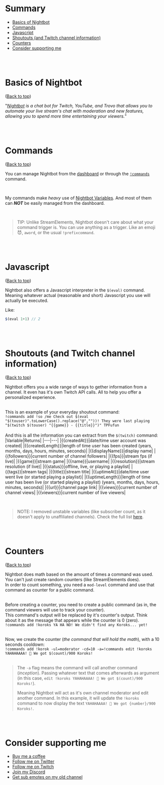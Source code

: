 # Summary

- [Basics of Nightbot](#basics-of-nightbot)
- [Commands](#commands)
- [Javascript](#javascript)
- [Shoutouts (and Twitch channel information)](#shoutouts-and-twitch-channel-information)
- [Counters](#counters)
- [Consider supporting me](#consider-supporting-me)

<br />
<br />

# Basics of Nightbot

([Back to top](#summary))

"_[Nightbot](http://nightbot.tv/) is a chat bot for Twitch, YouTube, and Trovo that allows you to automate your live stream's chat with moderation and new features, allowing you to spend more time entertaining your viewers._"

<br />
<br />

# Commands

([Back to top](#summary))

You can manage Nightbot from the [dashboard](https://nightbot.tv/dashboard) or through the [`!commands`](https://docs.nightbot.tv/commands/commands) command.

<br />

My commands make _heavy_ use of [Nightbot Variables](https://docs.nightbot.tv/commands/variableslist). And most of them can **_NOT_** be easily managed from the dashboard.

<br />

> TIP: Unlike StreamElements, Nightbot doesn't care about what your command trigger is. You can use anything as a trigger. Like an emoji 😈, `aword`, or the usual `!prefixcommand`.

<br />
<br />

# Javascript

([Back to top](#summary))

Nightbot also offers a Javascript interpreter in the `$(eval)` command. Meaning whatever actual (reasonable and short) Javascript you use will actually be executed.
<br />

Like:

```javascript
$(eval 1+1) // 2
```

<br />
<br />

# Shoutouts (and Twitch channel information)

([Back to top](#summary))

Nightbot offers you a wide range of ways to gether information from a channel. It even has it's own Twitch API calls. All to help you offer a personalized experience.
<br />
<br />

This is an example of your everyday shoutout command:  
`!commands add !so /me Check out $(eval "$(touser)".toLowerCase().replace("@",""))! They were last playing "$(twitch $(touser) "{{game}} - {{title}}")" TPFufun`
<br />
<br />
And this is all the information you can extract from the `$(twitch)` command:
|Variable|Returns|
|---|---|
|{{createdAt}}|date/time user account was created|
|{{createdLength}}|length of time user has been created (years, months, days, hours, minutes, seconds)|
|{{displayName}}|display name|
|{{followers}}|current number of channel followers|
|{{fps}}|stream fps (if live)|
|{{game}}|stream game|
|{{name}}|username|
|{{resolution}}|stream resolution (if live)|
|{{status}}|offline, live, or playing a playlist|
|{{tags}}|stream tags|
|{{title}}|stream title|
|{{uptimeAt}}|date/time user went live (or started playing a playlist)|
|{{uptimeLength}}|length of time user has been live (or started playing a playlist) (years, months, days, hours, minutes, seconds)|
|{{url}}|channel page link|
|{{views}}|current number of channel views|
|{{viewers}}|current number of live viewers|

<br />

> NOTE: I removed unstable variables (like subscriber count, as it doesn't apply to unaffiliated channels). Check the full list [here](https://docs.nightbot.tv/commands/variableslist).

<br />
<br />

# Counters

([Back to top](#summary))

Nightbot does math based on the amount of times a command was used. You can't just create random counters (like StreamElements does).  
In order to count something, you need a `mod-level` command and use that command as counter for a public command.
<br />
<br />

Before creating a counter, you need to create a public command (as in, the command viewers will use to track your counter).  
This command's output will be replaced by it's counter's output. Think about it as the message that appears while the counter is 0 (zero).  
`!commands add !koroks YA HA NO! We didn't find any Koroks... yet!`
<br />
<br />

Now, we create the counter (_the command that will hold the math_), with a 10 seconds cooldown:  
`!commands add !korok -ul=moderator -cd=10 -a=!commands edit !koroks YAHAHAAAA! 🥬 We got $(count)/900 Koroks!`
<br />
<br />

> The `-a` flag means the command will call another command (_inception_). Passing whatever text that comes afterwards as argument (in this case, `edit !koroks YAHAHAAAA! 🥬 We got $(count)/900 Koroks!`).
>
> Meaning Nightbot will act as it's own channel moderator and edit another command. In this example, it will update the `!koroks` command to now display the text `YAHAHAAAA! 🥬 We got {number}/900 Koroks!`.

<br />
<br />

# Consider supporting me

- [Buy me a coffee](https://www.buymeacoffee.com/mazeakin)
- [Follow me on Twitter](https://twitter.com/mazeakin)
- [Follow me on Twitch](https://twitch.tv/mazeakin)
- [Join my Discord](https://discord.gg/eYfSNQT)
- [Get sub emotes on my old channel](https://twitch.tv/gataquadrada)
